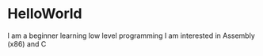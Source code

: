 # HelloWorld

I am a beginner learning low level programming
I am interested in Assembly (x86) and C
